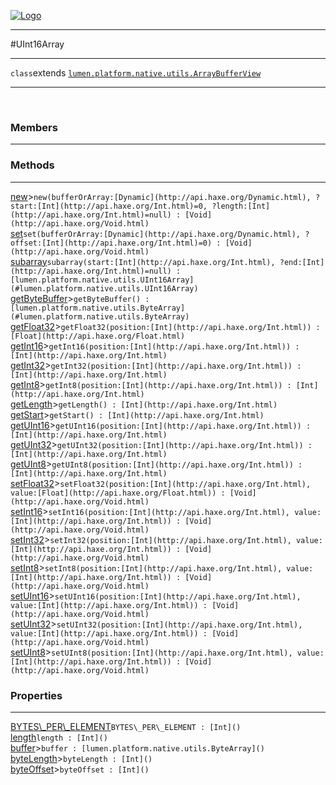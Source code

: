
[![Logo](../../../../../images/logo.png)](../../../../../api/index.html)

---



#UInt16Array



---

`class`extends <code><span>[lumen.platform.native.utils.ArrayBufferView]()</span></code>
<span class="meta">

</span>


---

&nbsp;
&nbsp;

<h3>Members</h3> <hr/>

<h3>Methods</h3> <hr/><span class="method apipage">
            <a name="new"><a class="lift" href="#new">new</a></a><a title="inherited from lumen.platform.native.utils.ArrayBufferView" class="tooltip inherited">&gt;</a><code class="signature apipage">new(bufferOrArray:<span>[Dynamic](http://api.haxe.org/Dynamic.html)</span>, ?start:<span>[Int](http://api.haxe.org/Int.html)=0</span>, ?length:<span>[Int](http://api.haxe.org/Int.html)=null</span>) : [Void](http://api.haxe.org/Void.html)</code><br/><span class="small_desc_flat"></span>
        </span>
    <span class="method apipage">
            <a name="set"><a class="lift" href="#set">set</a></a><code class="signature apipage">set(bufferOrArray:<span>[Dynamic](http://api.haxe.org/Dynamic.html)</span>, ?offset:<span>[Int](http://api.haxe.org/Int.html)=0</span>) : [Void](http://api.haxe.org/Void.html)</code><br/><span class="small_desc_flat"></span>
        </span>
    <span class="method apipage">
            <a name="subarray"><a class="lift" href="#subarray">subarray</a></a><code class="signature apipage">subarray(start:<span>[Int](http://api.haxe.org/Int.html)</span>, ?end:<span>[Int](http://api.haxe.org/Int.html)=null</span>) : [lumen.platform.native.utils.UInt16Array](#lumen.platform.native.utils.UInt16Array)</code><br/><span class="small_desc_flat"></span>
        </span>
    <span class="method apipage">
            <a name="getByteBuffer"><a class="lift" href="#getByteBuffer">getByteBuffer</a></a><a title="inherited from lumen.platform.native.utils.ArrayBufferView" class="tooltip inherited">&gt;</a><code class="signature apipage">getByteBuffer() : [lumen.platform.native.utils.ByteArray](#lumen.platform.native.utils.ByteArray)</code><br/><span class="small_desc_flat"></span>
        </span>
    <span class="method apipage">
            <a name="getFloat32"><a class="lift" href="#getFloat32">getFloat32</a></a><a title="inherited from lumen.platform.native.utils.ArrayBufferView" class="tooltip inherited">&gt;</a><code class="signature apipage">getFloat32(position:<span>[Int](http://api.haxe.org/Int.html)</span>) : [Float](http://api.haxe.org/Float.html)</code><br/><span class="small_desc_flat"></span>
        </span>
    <span class="method apipage">
            <a name="getInt16"><a class="lift" href="#getInt16">getInt16</a></a><a title="inherited from lumen.platform.native.utils.ArrayBufferView" class="tooltip inherited">&gt;</a><code class="signature apipage">getInt16(position:<span>[Int](http://api.haxe.org/Int.html)</span>) : [Int](http://api.haxe.org/Int.html)</code><br/><span class="small_desc_flat"></span>
        </span>
    <span class="method apipage">
            <a name="getInt32"><a class="lift" href="#getInt32">getInt32</a></a><a title="inherited from lumen.platform.native.utils.ArrayBufferView" class="tooltip inherited">&gt;</a><code class="signature apipage">getInt32(position:<span>[Int](http://api.haxe.org/Int.html)</span>) : [Int](http://api.haxe.org/Int.html)</code><br/><span class="small_desc_flat"></span>
        </span>
    <span class="method apipage">
            <a name="getInt8"><a class="lift" href="#getInt8">getInt8</a></a><a title="inherited from lumen.platform.native.utils.ArrayBufferView" class="tooltip inherited">&gt;</a><code class="signature apipage">getInt8(position:<span>[Int](http://api.haxe.org/Int.html)</span>) : [Int](http://api.haxe.org/Int.html)</code><br/><span class="small_desc_flat"></span>
        </span>
    <span class="method apipage">
            <a name="getLength"><a class="lift" href="#getLength">getLength</a></a><a title="inherited from lumen.platform.native.utils.ArrayBufferView" class="tooltip inherited">&gt;</a><code class="signature apipage">getLength() : [Int](http://api.haxe.org/Int.html)</code><br/><span class="small_desc_flat"></span>
        </span>
    <span class="method apipage">
            <a name="getStart"><a class="lift" href="#getStart">getStart</a></a><a title="inherited from lumen.platform.native.utils.ArrayBufferView" class="tooltip inherited">&gt;</a><code class="signature apipage">getStart() : [Int](http://api.haxe.org/Int.html)</code><br/><span class="small_desc_flat"></span>
        </span>
    <span class="method apipage">
            <a name="getUInt16"><a class="lift" href="#getUInt16">getUInt16</a></a><a title="inherited from lumen.platform.native.utils.ArrayBufferView" class="tooltip inherited">&gt;</a><code class="signature apipage">getUInt16(position:<span>[Int](http://api.haxe.org/Int.html)</span>) : [Int](http://api.haxe.org/Int.html)</code><br/><span class="small_desc_flat"></span>
        </span>
    <span class="method apipage">
            <a name="getUInt32"><a class="lift" href="#getUInt32">getUInt32</a></a><a title="inherited from lumen.platform.native.utils.ArrayBufferView" class="tooltip inherited">&gt;</a><code class="signature apipage">getUInt32(position:<span>[Int](http://api.haxe.org/Int.html)</span>) : [Int](http://api.haxe.org/Int.html)</code><br/><span class="small_desc_flat"></span>
        </span>
    <span class="method apipage">
            <a name="getUInt8"><a class="lift" href="#getUInt8">getUInt8</a></a><a title="inherited from lumen.platform.native.utils.ArrayBufferView" class="tooltip inherited">&gt;</a><code class="signature apipage">getUInt8(position:<span>[Int](http://api.haxe.org/Int.html)</span>) : [Int](http://api.haxe.org/Int.html)</code><br/><span class="small_desc_flat"></span>
        </span>
    <span class="method apipage">
            <a name="setFloat32"><a class="lift" href="#setFloat32">setFloat32</a></a><a title="inherited from lumen.platform.native.utils.ArrayBufferView" class="tooltip inherited">&gt;</a><code class="signature apipage">setFloat32(position:<span>[Int](http://api.haxe.org/Int.html)</span>, value:<span>[Float](http://api.haxe.org/Float.html)</span>) : [Void](http://api.haxe.org/Void.html)</code><br/><span class="small_desc_flat"></span>
        </span>
    <span class="method apipage">
            <a name="setInt16"><a class="lift" href="#setInt16">setInt16</a></a><a title="inherited from lumen.platform.native.utils.ArrayBufferView" class="tooltip inherited">&gt;</a><code class="signature apipage">setInt16(position:<span>[Int](http://api.haxe.org/Int.html)</span>, value:<span>[Int](http://api.haxe.org/Int.html)</span>) : [Void](http://api.haxe.org/Void.html)</code><br/><span class="small_desc_flat"></span>
        </span>
    <span class="method apipage">
            <a name="setInt32"><a class="lift" href="#setInt32">setInt32</a></a><a title="inherited from lumen.platform.native.utils.ArrayBufferView" class="tooltip inherited">&gt;</a><code class="signature apipage">setInt32(position:<span>[Int](http://api.haxe.org/Int.html)</span>, value:<span>[Int](http://api.haxe.org/Int.html)</span>) : [Void](http://api.haxe.org/Void.html)</code><br/><span class="small_desc_flat"></span>
        </span>
    <span class="method apipage">
            <a name="setInt8"><a class="lift" href="#setInt8">setInt8</a></a><a title="inherited from lumen.platform.native.utils.ArrayBufferView" class="tooltip inherited">&gt;</a><code class="signature apipage">setInt8(position:<span>[Int](http://api.haxe.org/Int.html)</span>, value:<span>[Int](http://api.haxe.org/Int.html)</span>) : [Void](http://api.haxe.org/Void.html)</code><br/><span class="small_desc_flat"></span>
        </span>
    <span class="method apipage">
            <a name="setUInt16"><a class="lift" href="#setUInt16">setUInt16</a></a><a title="inherited from lumen.platform.native.utils.ArrayBufferView" class="tooltip inherited">&gt;</a><code class="signature apipage">setUInt16(position:<span>[Int](http://api.haxe.org/Int.html)</span>, value:<span>[Int](http://api.haxe.org/Int.html)</span>) : [Void](http://api.haxe.org/Void.html)</code><br/><span class="small_desc_flat"></span>
        </span>
    <span class="method apipage">
            <a name="setUInt32"><a class="lift" href="#setUInt32">setUInt32</a></a><a title="inherited from lumen.platform.native.utils.ArrayBufferView" class="tooltip inherited">&gt;</a><code class="signature apipage">setUInt32(position:<span>[Int](http://api.haxe.org/Int.html)</span>, value:<span>[Int](http://api.haxe.org/Int.html)</span>) : [Void](http://api.haxe.org/Void.html)</code><br/><span class="small_desc_flat"></span>
        </span>
    <span class="method apipage">
            <a name="setUInt8"><a class="lift" href="#setUInt8">setUInt8</a></a><a title="inherited from lumen.platform.native.utils.ArrayBufferView" class="tooltip inherited">&gt;</a><code class="signature apipage">setUInt8(position:<span>[Int](http://api.haxe.org/Int.html)</span>, value:<span>[Int](http://api.haxe.org/Int.html)</span>) : [Void](http://api.haxe.org/Void.html)</code><br/><span class="small_desc_flat"></span>
        </span>
    

<h3>Properties</h3> <hr/><span class="property apipage">
            <a name="BYTES_PER_ELEMENT"><a class="lift" href="#BYTES_PER_ELEMENT">BYTES\_PER\_ELEMENT</a></a><code class="signature apipage">BYTES\_PER\_ELEMENT : [Int]()</code><br/><span class="small_desc_flat"></span>
        </span><span class="property apipage">
            <a name="length"><a class="lift" href="#length">length</a></a><code class="signature apipage">length : [Int]()</code><br/><span class="small_desc_flat"></span>
        </span><span class="property apipage">
            <a name="buffer"><a class="lift" href="#buffer">buffer</a></a><a title="inherited from lumen.platform.native.utils.ArrayBufferView" class="tooltip inherited">&gt;</a><code class="signature apipage">buffer : [lumen.platform.native.utils.ByteArray]()</code><br/><span class="small_desc_flat"></span>
        </span><span class="property apipage">
            <a name="byteLength"><a class="lift" href="#byteLength">byteLength</a></a><a title="inherited from lumen.platform.native.utils.ArrayBufferView" class="tooltip inherited">&gt;</a><code class="signature apipage">byteLength : [Int]()</code><br/><span class="small_desc_flat"></span>
        </span><span class="property apipage">
            <a name="byteOffset"><a class="lift" href="#byteOffset">byteOffset</a></a><a title="inherited from lumen.platform.native.utils.ArrayBufferView" class="tooltip inherited">&gt;</a><code class="signature apipage">byteOffset : [Int]()</code><br/><span class="small_desc_flat"></span>
        </span>

&nbsp;
&nbsp;
&nbsp;